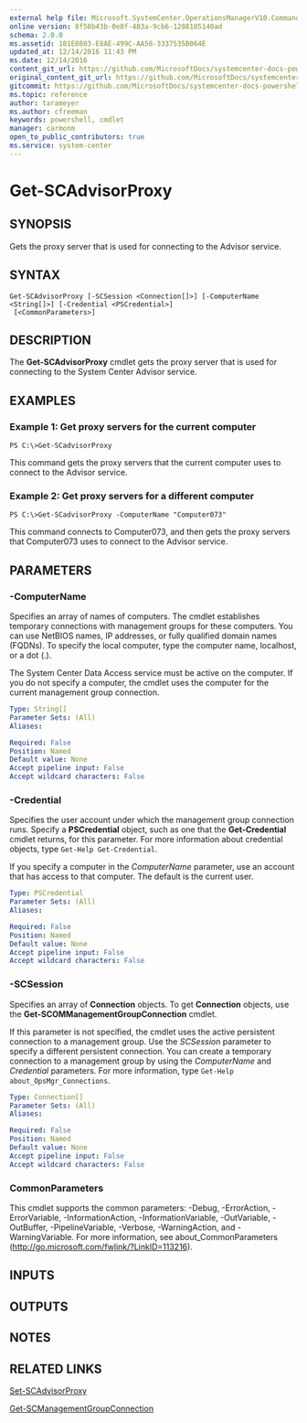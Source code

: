 ```yaml
---
external help file: Microsoft.SystemCenter.OperationsManagerV10.Commands.dll-Help.xml
online version: 8f58b43b-0e8f-483a-9cb6-1288105140ad
schema: 2.0.0
ms.assetid: 181E0803-E8AE-499C-AA58-3337535B064E
updated_at: 12/14/2016 11:43 PM
ms.date: 12/14/2016
content_git_url: https://github.com/MicrosoftDocs/systemcenter-docs-powershell/blob/master/systemcenter-cmdlets/SystemCenter2016/OperationsManager/v1.0/Get-SCAdvisorProxy.md
original_content_git_url: https://github.com/MicrosoftDocs/systemcenter-docs-powershell/blob/master/systemcenter-cmdlets/SystemCenter2016/OperationsManager/v1.0/Get-SCAdvisorProxy.md
gitcommit: https://github.com/MicrosoftDocs/systemcenter-docs-powershell/blob/96cd9bd2780eb6b78c540fa00d3b8a4313e3ed40/systemcenter-cmdlets/SystemCenter2016/OperationsManager/v1.0/Get-SCAdvisorProxy.md
ms.topic: reference
author: tarameyer
ms.author: cfreeman
keywords: powershell, cmdlet
manager: carmonm
open_to_public_contributors: true
ms.service: system-center
---
```


# Get-SCAdvisorProxy

## SYNOPSIS
Gets the proxy server that is used for connecting to the Advisor service.

## SYNTAX

```
Get-SCAdvisorProxy [-SCSession <Connection[]>] [-ComputerName <String[]>] [-Credential <PSCredential>]
 [<CommonParameters>]
```

## DESCRIPTION
The **Get-SCAdvisorProxy** cmdlet gets the proxy server that is used for connecting to the System Center Advisor service.

## EXAMPLES

### Example 1: Get proxy servers for the current computer
```
PS C:\>Get-SCadvisorProxy
```

This command gets the proxy servers that the current computer uses to connect to the Advisor service.

### Example 2: Get proxy servers for a different computer
```
PS C:\>Get-SCadvisorProxy -ComputerName "Computer073"
```

This command connects to Computer073, and then gets the proxy servers that Computer073 uses to connect to the Advisor service.

## PARAMETERS

### -ComputerName
Specifies an array of names of computers.
The cmdlet establishes temporary connections with management groups for these computers.
You can use NetBIOS names, IP addresses, or fully qualified domain names (FQDNs).
To specify the local computer, type the computer name, localhost, or a dot (.).

The System Center Data Access service must be active on the computer.
If you do not specify a computer, the cmdlet uses the computer for the current management group connection.

```yaml
Type: String[]
Parameter Sets: (All)
Aliases: 

Required: False
Position: Named
Default value: None
Accept pipeline input: False
Accept wildcard characters: False
```

### -Credential
Specifies the user account under which the management group connection runs.
Specify a **PSCredential** object, such as one that the **Get-Credential** cmdlet returns, for this parameter.
For more information about credential objects, type `Get-Help Get-Credential`.

If you specify a computer in the *ComputerName* parameter, use an account that has access to that computer.
The default is the current user.

```yaml
Type: PSCredential
Parameter Sets: (All)
Aliases: 

Required: False
Position: Named
Default value: None
Accept pipeline input: False
Accept wildcard characters: False
```

### -SCSession
Specifies an array of **Connection** objects.
To get **Connection** objects, use the **Get-SCOMManagementGroupConnection** cmdlet.

If this parameter is not specified, the cmdlet uses the active persistent connection to a management group.
Use the *SCSession* parameter to specify a different persistent connection.
You can create a temporary connection to a management group by using the *ComputerName* and *Credential* parameters.
For more information, type `Get-Help about_OpsMgr_Connections`.

```yaml
Type: Connection[]
Parameter Sets: (All)
Aliases: 

Required: False
Position: Named
Default value: None
Accept pipeline input: False
Accept wildcard characters: False
```

### CommonParameters
This cmdlet supports the common parameters: -Debug, -ErrorAction, -ErrorVariable, -InformationAction, -InformationVariable, -OutVariable, -OutBuffer, -PipelineVariable, -Verbose, -WarningAction, and -WarningVariable. For more information, see about_CommonParameters (http://go.microsoft.com/fwlink/?LinkID=113216).

## INPUTS

## OUTPUTS

## NOTES

## RELATED LINKS

[Set-SCAdvisorProxy](xref:SystemCenter2016/OperationsManager/v1.0/Set-SCAdvisorProxy.md)

[Get-SCManagementGroupConnection](xref:SystemCenter2016/OperationsManager/v1.0/Get-SCManagementGroupConnection.md)

